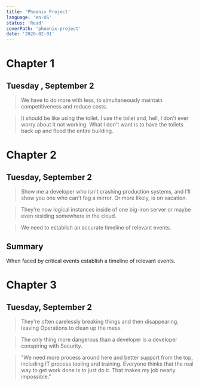 ```yaml
---
title: 'Phoenix Project'
language: 'en-US'
status: 'Read'
coverPath: 'phoenix-project'
date: '2020-02-01'
---
```


# Chapter 1

## Tuesday , September 2

> We have to do more with less, to simultaneously maintain competitiveness and reduce costs.

> It should be like using the toilet. I use the toilet and, hell, I don't ever worry about it not working. What I don't want is to have the toilets back up and flood the entire building.

# Chapter 2

## Tuesday, September 2

> Show me a developer who isn't crashing production systems, and I'll show you one who can't fog a mirror. Or more likely, is on vacation.

> They're now logical instances inside of one big-iron server or maybe even residing somewhere in the cloud.

> We need to establish an accurate timeline of relevant events.

## Summary

When faced by critical events establish a timeline of relevant events.

# Chapter 3

## Tuesday, September 2

> They're often carelessly breaking things and then disappearing, leaving Operations to clean up the mess.

> The only thing more dangerous than a developer is a developer conspiring with Security.

> "We need more process around here and better support from the top, including IT process tooling and training. Everyone thinks that the real way to get work done is to just do it. That makes my job nearly impossible."

